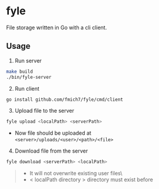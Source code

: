 # fyle

File storage written in Go with a cli client.

## Usage

1. Run server

```bash
make build
./bin/fyle-server
```

2. Run client

```bash
go install github.com/fmich7/fyle/cmd/client
```

3. Upload file to the server

```bash
fyle upload <localPath> <serverPath>
```

- Now file should be uploaded at \
  `<server>/uploads/<user>/<path>/<file>`

4. Download file from the server

```bash
fyle download <serverPath> <localPath>
```

> - It will not overwrite existing user files\
> - < localPath directory > directory must exist before
